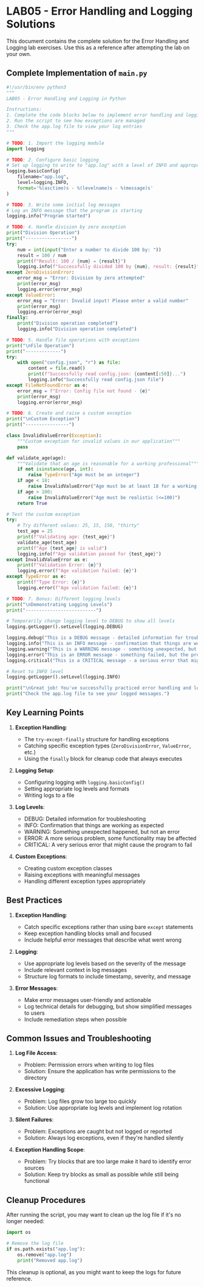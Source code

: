 # LAB05 - Error Handling and Logging Solutions

This document contains the complete solution for the Error Handling and Logging lab exercises. Use this as a reference after attempting the lab on your own.

## Complete Implementation of `main.py`

```python
#!/usr/bin/env python3
"""
LAB05 - Error Handling and Logging in Python

Instructions:
1. Complete the code blocks below to implement error handling and logging
2. Run the script to see how exceptions are managed
3. Check the app.log file to view your log entries
"""

# TODO: 1. Import the logging module
import logging

# TODO: 2. Configure basic logging
# Set up logging to write to "app.log" with a level of INFO and appropriate format
logging.basicConfig(
    filename="app.log",
    level=logging.INFO,
    format='%(asctime)s - %(levelname)s - %(message)s'
)

# TODO: 3. Write some initial log messages
# Log an INFO message that the program is starting
logging.info("Program started")

# TODO: 4. Handle division by zero exception
print("Division Operation")
print("-----------------")
try:
    num = int(input("Enter a number to divide 100 by: "))
    result = 100 / num
    print(f"Result: 100 / {num} = {result}")
    logging.info(f"Successfully divided 100 by {num}, result: {result}")
except ZeroDivisionError:
    error_msg = "Error: Division by zero attempted"
    print(error_msg)
    logging.error(error_msg)
except ValueError:
    error_msg = "Error: Invalid input! Please enter a valid number"
    print(error_msg)
    logging.error(error_msg)
finally:
    print("Division operation completed")
    logging.info("Division operation completed")

# TODO: 5. Handle file operations with exceptions
print("\nFile Operation")
print("-------------")
try:
    with open("config.json", "r") as file:
        content = file.read()
        print(f"Successfully read config.json: {content[:50]}...")
        logging.info("Successfully read config.json file")
except FileNotFoundError as e:
    error_msg = f"Error: Config file not found - {e}"
    print(error_msg)
    logging.error(error_msg)

# TODO: 6. Create and raise a custom exception
print("\nCustom Exception")
print("----------------")

class InvalidValueError(Exception):
    """Custom exception for invalid values in our application"""
    pass

def validate_age(age):
    """Validate that an age is reasonable for a working professional"""
    if not isinstance(age, int):
        raise TypeError("Age must be an integer")
    if age < 18:
        raise InvalidValueError("Age must be at least 18 for a working professional")
    if age > 100:
        raise InvalidValueError("Age must be realistic (<=100)")
    return True

# Test the custom exception
try:
    # Try different values: 25, 15, 150, "thirty"
    test_age = 25
    print(f"Validating age: {test_age}")
    validate_age(test_age)
    print(f"Age {test_age} is valid")
    logging.info(f"Age validation passed for {test_age}")
except InvalidValueError as e:
    print(f"Validation Error: {e}")
    logging.error(f"Age validation failed: {e}")
except TypeError as e:
    print(f"Type Error: {e}")
    logging.error(f"Age validation failed: {e}")

# TODO: 7. Bonus: Different logging levels
print("\nDemonstrating Logging Levels")
print("--------------------------")

# Temporarily change logging level to DEBUG to show all levels
logging.getLogger().setLevel(logging.DEBUG)

logging.debug("This is a DEBUG message - detailed information for troubleshooting")
logging.info("This is an INFO message - confirmation that things are working")
logging.warning("This is a WARNING message - something unexpected, but not an error")
logging.error("This is an ERROR message - something failed, but the program continues")
logging.critical("This is a CRITICAL message - a serious error that might stop the program")

# Reset to INFO level
logging.getLogger().setLevel(logging.INFO)

print("\nGreat job! You've successfully practiced error handling and logging.")
print("Check the app.log file to see your logged messages.")
```

## Key Learning Points

1. **Exception Handling**: 
   - The `try-except-finally` structure for handling exceptions
   - Catching specific exception types (`ZeroDivisionError`, `ValueError`, etc.)
   - Using the `finally` block for cleanup code that always executes

2. **Logging Setup**:
   - Configuring logging with `logging.basicConfig()`
   - Setting appropriate log levels and formats
   - Writing logs to a file

3. **Log Levels**:
   - DEBUG: Detailed information for troubleshooting
   - INFO: Confirmation that things are working as expected
   - WARNING: Something unexpected happened, but not an error
   - ERROR: A more serious problem, some functionality may be affected
   - CRITICAL: A very serious error that might cause the program to fail

4. **Custom Exceptions**:
   - Creating custom exception classes
   - Raising exceptions with meaningful messages
   - Handling different exception types appropriately

## Best Practices

1. **Exception Handling**:
   - Catch specific exceptions rather than using bare `except` statements
   - Keep exception handling blocks small and focused
   - Include helpful error messages that describe what went wrong

2. **Logging**:
   - Use appropriate log levels based on the severity of the message
   - Include relevant context in log messages
   - Structure log formats to include timestamp, severity, and message

3. **Error Messages**:
   - Make error messages user-friendly and actionable
   - Log technical details for debugging, but show simplified messages to users
   - Include remediation steps when possible

## Common Issues and Troubleshooting

1. **Log File Access**:
   - Problem: Permission errors when writing to log files
   - Solution: Ensure the application has write permissions to the directory

2. **Excessive Logging**:
   - Problem: Log files grow too large too quickly
   - Solution: Use appropriate log levels and implement log rotation

3. **Silent Failures**:
   - Problem: Exceptions are caught but not logged or reported
   - Solution: Always log exceptions, even if they're handled silently

4. **Exception Handling Scope**:
   - Problem: Try blocks that are too large make it hard to identify error sources
   - Solution: Keep try blocks as small as possible while still being functional

## Cleanup Procedures

After running the script, you may want to clean up the log file if it's no longer needed:

```python
import os

# Remove the log file
if os.path.exists("app.log"):
    os.remove("app.log")
    print("Removed app.log")
```

This cleanup is optional, as you might want to keep the logs for future reference. 